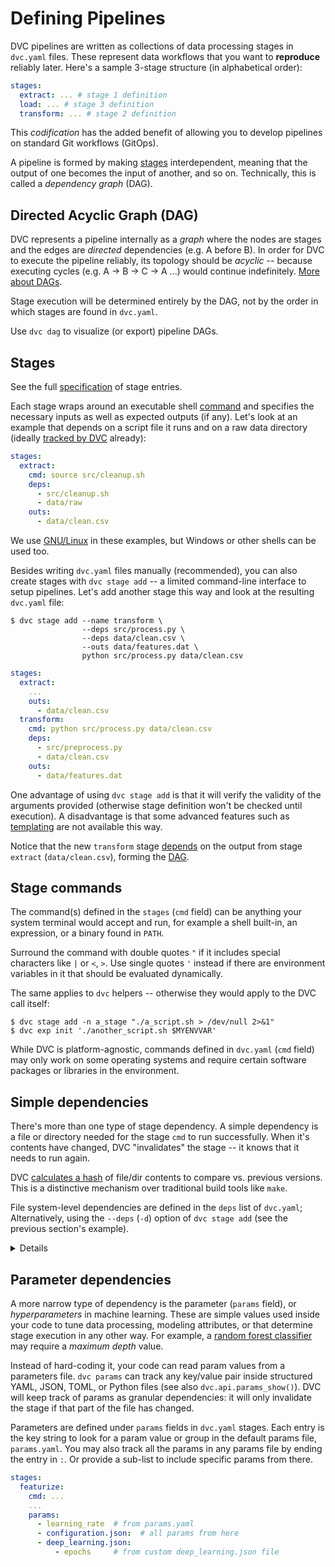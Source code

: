 # Defining Pipelines

DVC pipelines are written as collections of data processing <abbr>stages</abbr>
in `dvc.yaml` files. These represent data workflows that you want to
**reproduce** reliably later. Here's a sample 3-stage structure (in alphabetical
order):

```yaml
stages:
  extract: ... # stage 1 definition
  load: ... # stage 3 definition
  transform: ... # stage 2 definition
```

<admon>

This _codification_ has the added benefit of allowing you to develop pipelines
on standard Git workflows (GitOps).

</admon>

A pipeline is formed by making [stages](#stages) interdependent, meaning that
the output of one becomes the input of another, and so on. Technically, this is
called a _dependency graph_ (DAG).

## Directed Acyclic Graph (DAG)

DVC represents a pipeline internally as a _graph_ where the nodes are stages and
the edges are _directed_ dependencies (e.g. A before B). In order for DVC to
execute the pipeline reliably, its topology should be _acyclic_ -- because
executing cycles (e.g. A -> B -> C -> A ...) would continue indefinitely. [More
about DAGs].

<admon type="info">

Stage execution will be determined entirely by the DAG, not by the order in
which stages are found in `dvc.yaml`.

</admon>

Use `dvc dag` to visualize (or export) pipeline DAGs.

[more about dags]: https://en.wikipedia.org/wiki/Directed_acyclic_graph

## Stages

<admon type="tip">

See the full [specification] of stage entries.

[specification]: /doc/user-guide/project-structure/dvcyaml-files#stage-entries

</admon>

Each stage wraps around an executable shell [command](#stage-commands) and
specifies the necessary inputs as well as expected outputs (if any). Let's look
at an example that depends on a script file it runs and on a raw data directory
(ideally [tracked by DVC] already):

```yaml
stages:
  extract:
    cmd: source src/cleanup.sh
    deps:
      - src/cleanup.sh
      - data/raw
    outs:
      - data/clean.csv
```

<admon type="info">

We use [GNU/Linux](https://www.gnu.org/software/software.html) in these
examples, but Windows or other shells can be used too.

</admon>

Besides writing `dvc.yaml` files manually (recommended), you can also create
stages with `dvc stage add` -- a limited command-line interface to setup
pipelines. Let's add another stage this way and look at the resulting `dvc.yaml`
file:

```dvc
$ dvc stage add --name transform \
                --deps src/process.py \
                --deps data/clean.csv \
                --outs data/features.dat \
                python src/process.py data/clean.csv
```

```yaml
stages:
  extract:
    ...
    outs:
      - data/clean.csv
  transform:
    cmd: python src/process.py data/clean.csv
    deps:
      - src/preprocess.py
      - data/clean.csv
    outs:
      - data/features.dat
```

<admon type="tip">

One advantage of using `dvc stage add` is that it will verify the validity of
the arguments provided (otherwise stage definition won't be checked until
execution). A disadvantage is that some advanced features such as [templating]
are not available this way.

[templating]: /doc/user-guide/project-structure/pipelines-files#templating

</admon>

Notice that the new `transform` stage [depends](#simple-dependencies) on the
output from stage `extract` (`data/clean.csv`), forming the
[DAG](#directed-acyclic-graph-dag).

[tracked by dvc]: /doc/start/data-management

## Stage commands

The command(s) defined in the `stages` (`cmd` field) can be anything your system
terminal would accept and run, for example a shell built-in, an expression, or a
binary found in `PATH`.

Surround the command with double quotes `"` if it includes special characters
like `|` or `<`, `>`. Use single quotes `'` instead if there are environment
variables in it that should be evaluated dynamically.

The same applies to `dvc` helpers -- otherwise they would apply to the DVC call
itself:

```cli
$ dvc stage add -n a_stage "./a_script.sh > /dev/null 2>&1"
$ dvc exp init './another_script.sh $MYENVVAR'
```

<admon type="warn">

While DVC is platform-agnostic, commands defined in `dvc.yaml` (`cmd` field) may
only work on some operating systems and require certain software packages or
libraries in the environment.

</admon>

## Simple dependencies

There's more than one type of stage dependency. A simple dependency is a file or
directory needed for the stage `cmd` to run successfully. When it's contents
have changed, DVC "invalidates" the stage -- it knows that it needs to run
again.

<admon type="info">

DVC [calculates a hash] of file/dir contents to compare vs. previous versions.
This is a distinctive mechanism over traditional build tools like `make`.

[calculates a hash]:
  /doc/user-guide/project-structure/internal-files#structure-of-the-cache-directory

</admon>

File system-level dependencies are defined in the `deps` list of `dvc.yaml`;
Alternatively, using the `--deps` (`-d`) option of `dvc stage add` (see the
previous section's example).

<details>

### External dependencies: click to learn more.

A less common kind of dependency is a _URL dependency_. Instead of files in a
local disk, you can `dvc import` data from another <abbr>DVC project</abbr> (for
example hosted on GitHub). External dependencies establish relationships between
different projects or systems (see `dvc import-url`).
[Get all the details](/doc/user-guide/external-dependencies).

<admon type="info">

DVC will use special methods to check whether the contents of an URL have
changed for the purpose of stage invalidation.

</admon>

</details>

## Parameter dependencies

A more narrow type of dependency is the parameter (`params` field), or
_hyperparameters_ in machine learning. These are simple values used inside your
code to tune data processing, modeling attributes, or that determine stage
execution in any other way. For example, a [random forest classifier] may
require a _maximum depth_ value.

Instead of hard-coding it, your code can read param values from a parameters
file. `dvc params` can track any key/value pair inside structured YAML, JSON,
TOML, or Python files (see also `dvc.api.params_show()`). DVC will keep track of
params as granular dependencies: it will only invalidate the stage if that part
of the file has changed.

Parameters are defined under `params` fields in `dvc.yaml` stages. Each entry is
the key string to look for a param value or group in the default params file,
`params.yaml`. You may also track all the params in any params file by ending
the entry in `:`. Or provide a sub-list to include specific params from there.

```yaml
stages:
  featurize:
    cmd: ...
    ...
    params:
      - learning_rate  # from params.yaml
      - configuration.json:  # all params from here
      - deep_learning.json:
          - epochs     # from custom deep_learning.json file
```

[random forest classifier]:
  https://medium.com/all-things-ai/in-depth-parameter-tuning-for-random-forest-d67bb7e920d

